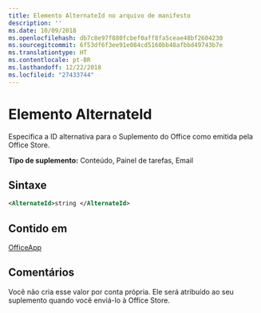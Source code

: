 ```yaml
---
title: Elemento AlternateId no arquivo de manifesto
description: ''
ms.date: 10/09/2018
ms.openlocfilehash: db7c8e97f880fcbef0aff8fa5ceae48bf2604230
ms.sourcegitcommit: 6f53df6f3ee91e084cd5160bb48afbbd49743b7e
ms.translationtype: HT
ms.contentlocale: pt-BR
ms.lasthandoff: 12/22/2018
ms.locfileid: "27433744"
---
```

# <a name="alternateid-element"></a>Elemento AlternateId

Especifica a ID alternativa para o Suplemento do Office como emitida pela Office Store.

**Tipo de suplemento:** Conteúdo, Painel de tarefas, Email

## <a name="syntax"></a>Sintaxe

```XML
<AlternateId>string </AlternateId>
```

## <a name="contained-in"></a>Contido em

[OfficeApp](officeapp.md)

## <a name="remarks"></a>Comentários

Você não cria esse valor por conta própria. Ele será atribuído ao seu suplemento quando você enviá-lo à Office Store.

